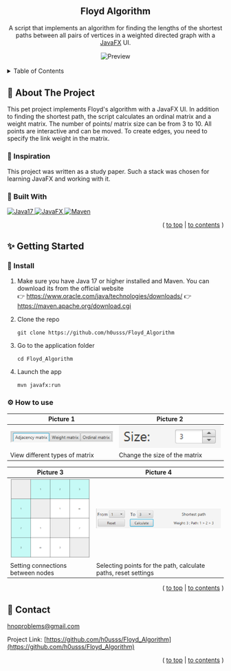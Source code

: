 <a id="readme-top"></a>

<div align="center">
  <h2 align="center">Floyd Algorithm</h2>

A script that implements an algorithm for finding the lengths of the shortest paths between all pairs of vertices in a weighted directed graph with a [JavaFX][JavaFX] UI.

  <img align="center" src=".sourceReadme/preview.gif" alt="Preview" width="600"/>
</div>
<br>
<!-- TABLE OF CONTENTS -->
<details>
  <summary id="contents">Table of Contents</summary>
  <ol>
    <li>
      <a href="#🧠-about-the-project">About The Project</a>
      <ul>
        <li><a href="#💭-inspiration">Inspiration</a></li>
        <li><a href="#🔧-built-with">Built With</a></li>
      </ul>
    </li>
    <li>
      <a href="#✨-getting-started">Getting Started</a>
      <ul>
        <li><a href="#💾-install">Install</a></li>
        <li><a href="#⚙️-how-to-use">How to use</a></li>
      </ul>
    </li>
    <li><a href="#📓-contact">Contact</a></li>
  </ol>
</details>

<!-- ABOUT THE PROJECT -->

## 🧠 About The Project

This pet project implements Floyd's algorithm with a JavaFX UI. In addition to finding the shortest path, the script calculates an ordinal matrix and a weight matrix. The number of points/ matrix size can be from 3 to 10. All points are interactive and can be moved. To create edges, you need to specify the link weight in the matrix.

### 💭 Inspiration

This project was written as a study paper. Such a stack was chosen for learning JavaFX and working with it.

### 🔧 Built With

<a href="https://www.java.com/">
  <img src="https://blog.nashtechglobal.com/wp-content/uploads/2024/06/image-19.png" alt="Java17" width="250" height="106"/>
</a>
<a href="https://openjfx.io/">
  <img src="https://upload.wikimedia.org/wikipedia/commons/3/30/JavaFX_text_logo.png" alt="JavaFX" width="250"/>
</a>
<a href="https://maven.apache.org/">
  <img src="https://encrypted-tbn0.gstatic.com/images?q=tbn:ANd9GcRZaiwwUTVbO_KlkVRlqN-pfte12y3Ht-wddA&s" alt="Maven" width="350" height="106"/>
</a>

<p align="right">( <a href="#readme-top">to top</a> | <a href="#contents">to contents</a> )</p>

<!-- GETTING STARTED -->

## ✨ Getting Started

### 💾 Install

1. Make sure you have Java 17 or higher installed and Maven. You can download its from the official website<br>
   👉 https://www.oracle.com/java/technologies/downloads/
   👉 https://maven.apache.org/download.cgi

2. Clone the repo

    ```
    git clone https://github.com/h0usss/Floyd_Algorithm
    ```

3. Go to the application folder

    ```
    cd Floyd_Algorithm
    ```

4. Launch the app

    ```
    mvn javafx:run
    ```

### ⚙️ How to use

| Picture 1                                             | Picture 2                                               | 
| ----------------------------------------------------- | ------------------------------------------------------- | 
| <img src=".sourceReadme/matrix.png" width="400"/> | <img src=".sourceReadme/size.png" width="400"/> |
|View different types of matrix|Change the size of the matrix|

|Picture 3                                                | Picture 4                                               |
|----------------------------------------------------- | ----------------------------------------------------- | 
| <img src=".sourceReadme/lineCreate.png" width="200"/> | <img src=".sourceReadme/path.png" width="400"/> |
|Setting connections between nodes|Selecting points for the path, calculate paths, reset settings|


<p align="right">( <a href="#readme-top">to top</a> | <a href="#contents">to contents</a> )</p>

<!-- CONTACT -->

## 📓 Contact

hnoproblems@gmail.com

Project Link: [https://github.com/h0usss/Floyd_Algorithm](https://github.com/h0usss/Floyd_Algorithm)

<p align="right">( <a href="#readme-top">to top</a> | <a href="#contents">to contents</a> )</p>

[JavaFX]: https://openjfx.io/
